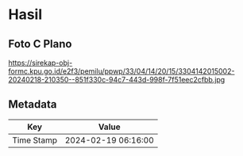 # Hasil

## Foto C Plano

https://sirekap-obj-formc.kpu.go.id/e2f3/pemilu/ppwp/33/04/14/20/15/3304142015002-20240218-210350--851f330c-94c7-443d-998f-7f51eec2cfbb.jpg


## Metadata

| Key        | Value               |
| ---------- | ------------------- |
| Time Stamp | 2024-02-19 06:16:00 |



